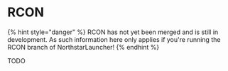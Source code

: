 # RCON

{% hint style="danger" %}
RCON has not yet been merged and is still in development. As such information here only applies if you're running the RCON branch of NorthstarLauncher!
{% endhint %}

TODO
